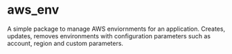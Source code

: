 # aws_env

A simple package to manage AWS enviornments for an application. Creates, updates, removes environments with configuration parameters such as account, region and custom parameters.
